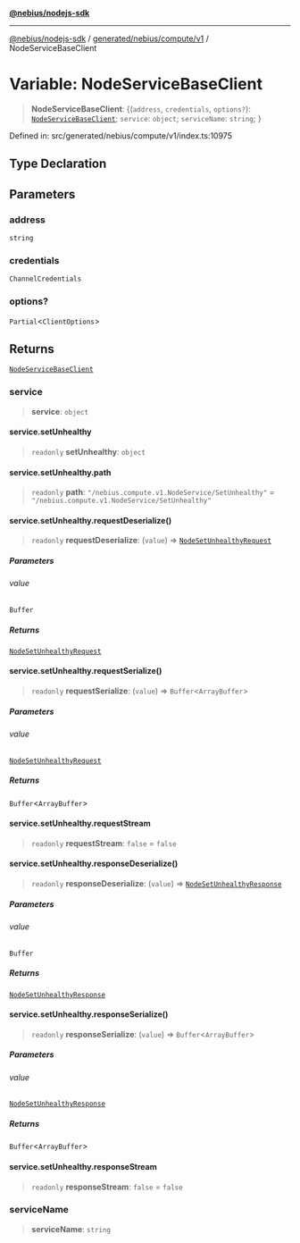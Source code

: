 [**@nebius/nodejs-sdk**](../../../../../README.md)

---

[@nebius/nodejs-sdk](../../../../../README.md) / [generated/nebius/compute/v1](../README.md) / NodeServiceBaseClient

# Variable: NodeServiceBaseClient

> **NodeServiceBaseClient**: \{(`address`, `credentials`, `options?`): [`NodeServiceBaseClient`](../interfaces/NodeServiceBaseClient.md); `service`: `object`; `serviceName`: `string`; \}

Defined in: src/generated/nebius/compute/v1/index.ts:10975

## Type Declaration

## Parameters

### address

`string`

### credentials

`ChannelCredentials`

### options?

`Partial`\<`ClientOptions`\>

## Returns

[`NodeServiceBaseClient`](../interfaces/NodeServiceBaseClient.md)

### service

> **service**: `object`

#### service.setUnhealthy

> `readonly` **setUnhealthy**: `object`

#### service.setUnhealthy.path

> `readonly` **path**: `"/nebius.compute.v1.NodeService/SetUnhealthy"` = `"/nebius.compute.v1.NodeService/SetUnhealthy"`

#### service.setUnhealthy.requestDeserialize()

> `readonly` **requestDeserialize**: (`value`) => [`NodeSetUnhealthyRequest`](../interfaces/NodeSetUnhealthyRequest.md)

##### Parameters

###### value

`Buffer`

##### Returns

[`NodeSetUnhealthyRequest`](../interfaces/NodeSetUnhealthyRequest.md)

#### service.setUnhealthy.requestSerialize()

> `readonly` **requestSerialize**: (`value`) => `Buffer`\<`ArrayBuffer`\>

##### Parameters

###### value

[`NodeSetUnhealthyRequest`](../interfaces/NodeSetUnhealthyRequest.md)

##### Returns

`Buffer`\<`ArrayBuffer`\>

#### service.setUnhealthy.requestStream

> `readonly` **requestStream**: `false` = `false`

#### service.setUnhealthy.responseDeserialize()

> `readonly` **responseDeserialize**: (`value`) => [`NodeSetUnhealthyResponse`](../interfaces/NodeSetUnhealthyResponse.md)

##### Parameters

###### value

`Buffer`

##### Returns

[`NodeSetUnhealthyResponse`](../interfaces/NodeSetUnhealthyResponse.md)

#### service.setUnhealthy.responseSerialize()

> `readonly` **responseSerialize**: (`value`) => `Buffer`\<`ArrayBuffer`\>

##### Parameters

###### value

[`NodeSetUnhealthyResponse`](../interfaces/NodeSetUnhealthyResponse.md)

##### Returns

`Buffer`\<`ArrayBuffer`\>

#### service.setUnhealthy.responseStream

> `readonly` **responseStream**: `false` = `false`

### serviceName

> **serviceName**: `string`
